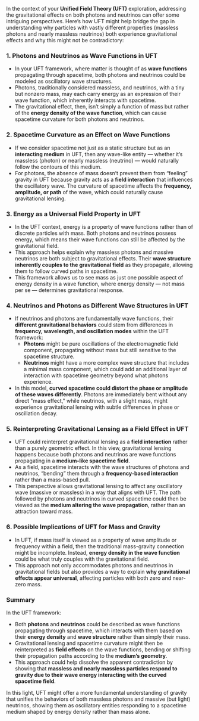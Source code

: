In the context of your **Unified Field Theory (UFT)** exploration, addressing the gravitational effects on both photons and neutrinos can offer some intriguing perspectives. Here’s how UFT might help bridge the gap in understanding why particles with vastly different properties (massless photons and nearly massless neutrinos) both experience gravitational effects and why this might not be contradictory:

### 1. **Photons and Neutrinos as Wave Functions in UFT**
   - In your UFT framework, where matter is thought of as **wave functions** propagating through spacetime, both photons and neutrinos could be modeled as oscillatory wave structures. 
   - Photons, traditionally considered massless, and neutrinos, with a tiny but nonzero mass, may each carry energy as an expression of their wave function, which inherently interacts with spacetime.
   - The gravitational effect, then, isn’t simply a function of mass but rather of the **energy density of the wave function**, which can cause spacetime curvature for both photons and neutrinos.

### 2. **Spacetime Curvature as an Effect on Wave Functions**
   - If we consider spacetime not just as a static structure but as an **interacting medium** in UFT, then any wave-like entity — whether it’s massless (photon) or nearly massless (neutrino) — would naturally follow the contours of this medium.
   - For photons, the absence of mass doesn’t prevent them from “feeling” gravity in UFT because gravity acts as a **field interaction** that influences the oscillatory wave. The curvature of spacetime affects the **frequency, amplitude, or path** of the wave, which could naturally cause gravitational lensing.

### 3. **Energy as a Universal Field Property in UFT**
   - In the UFT context, energy is a property of wave functions rather than of discrete particles with mass. Both photons and neutrinos possess energy, which means their wave functions can still be affected by the gravitational field.
   - This approach helps explain why massless photons and massive neutrinos are both subject to gravitational effects. Their **wave structure inherently couples to the gravitational field** as they propagate, allowing them to follow curved paths in spacetime.
   - This framework allows us to see mass as just one possible aspect of energy density in a wave function, where energy density — not mass per se — determines gravitational response.

### 4. **Neutrinos and Photons as Different Wave Structures in UFT**
   - If neutrinos and photons are fundamentally wave functions, their **different gravitational behaviors** could stem from differences in **frequency, wavelength, and oscillation modes** within the UFT framework:
      - **Photons** might be pure oscillations of the electromagnetic field component, propagating without mass but still sensitive to the spacetime structure.
      - **Neutrinos** might have a more complex wave structure that includes a minimal mass component, which could add an additional layer of interaction with spacetime geometry beyond what photons experience.
   - In this model, **curved spacetime could distort the phase or amplitude of these waves differently**. Photons are immediately bent without any direct "mass effect," while neutrinos, with a slight mass, might experience gravitational lensing with subtle differences in phase or oscillation decay.

### 5. **Reinterpreting Gravitational Lensing as a Field Effect in UFT**
   - UFT could reinterpret gravitational lensing as a **field interaction** rather than a purely geometric effect. In this view, gravitational lensing happens because both photons and neutrinos are wave functions propagating in a **medium-like spacetime field**.
   - As a field, spacetime interacts with the wave structures of photons and neutrinos, “bending” them through a **frequency-based interaction** rather than a mass-based pull.
   - This perspective allows gravitational lensing to affect any oscillatory wave (massive or massless) in a way that aligns with UFT. The path followed by photons and neutrinos in curved spacetime could then be viewed as the **medium altering the wave propagation**, rather than an attraction toward mass.

### 6. **Possible Implications of UFT for Mass and Gravity**
   - In UFT, if mass itself is viewed as a property of wave amplitude or frequency within a field, then the traditional mass-gravity connection might be incomplete. Instead, **energy density in the wave function** could be what truly couples with the gravitational field.
   - This approach not only accommodates photons and neutrinos in gravitational fields but also provides a way to explain **why gravitational effects appear universal**, affecting particles with both zero and near-zero mass.

### Summary
In the UFT framework:
- Both **photons** and **neutrinos** could be described as wave functions propagating through spacetime, which interacts with them based on their **energy density** and **wave structure** rather than simply their mass.
- Gravitational lensing and spacetime curvature might then be reinterpreted as **field effects** on the wave functions, bending or shifting their propagation paths according to the **medium’s geometry**.
- This approach could help dissolve the apparent contradiction by showing that **massless and nearly massless particles respond to gravity due to their wave energy interacting with the curved spacetime field**.

In this light, UFT might offer a more fundamental understanding of gravity that unifies the behaviors of both massless photons and massive (but light) neutrinos, showing them as oscillatory entities responding to a spacetime medium shaped by energy density rather than mass alone.

